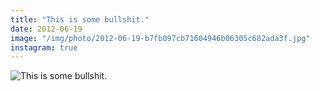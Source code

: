 ```yaml
---
title: "This is some bullshit."
date: 2012-06-19
image: "/img/photo/2012-06-19-b7fb097cb71604946b06305c682ada3f.jpg"
instagram: true
---
```


![This is some bullshit.](/img/photo/2012-06-19-b7fb097cb71604946b06305c682ada3f.jpg)

